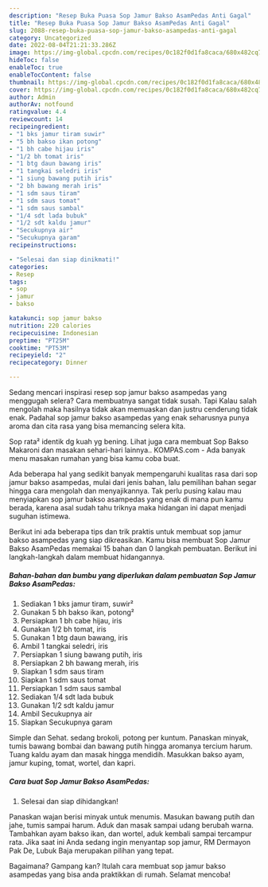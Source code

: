 ```yaml
---
description: "Resep Buka Puasa Sop Jamur Bakso AsamPedas Anti Gagal"
title: "Resep Buka Puasa Sop Jamur Bakso AsamPedas Anti Gagal"
slug: 2088-resep-buka-puasa-sop-jamur-bakso-asampedas-anti-gagal
category: Uncategorized
date: 2022-08-04T21:21:33.286Z
image: https://img-global.cpcdn.com/recipes/0c182f0d1fa8caca/680x482cq70/sop-jamur-bakso-asampedas-foto-resep-utama.jpg
hideToc: false
enableToc: true
enableTocContent: false
thumbnail: https://img-global.cpcdn.com/recipes/0c182f0d1fa8caca/680x482cq70/sop-jamur-bakso-asampedas-foto-resep-utama.jpg
cover: https://img-global.cpcdn.com/recipes/0c182f0d1fa8caca/680x482cq70/sop-jamur-bakso-asampedas-foto-resep-utama.jpg
author: Admin
authorAv: notfound
ratingvalue: 4.4
reviewcount: 14
recipeingredient:
- "1 bks jamur tiram suwir"
- "5 bh bakso ikan potong"
- "1 bh cabe hijau iris"
- "1/2 bh tomat iris"
- "1 btg daun bawang iris"
- "1 tangkai seledri iris"
- "1 siung bawang putih iris"
- "2 bh bawang merah iris"
- "1 sdm saus tiram"
- "1 sdm saus tomat"
- "1 sdm saus sambal"
- "1/4 sdt lada bubuk"
- "1/2 sdt kaldu jamur"
- "Secukupnya air"
- "Secukupnya garam"
recipeinstructions:

- "Selesai dan siap dinikmati!"
categories:
- Resep
tags:
- sop
- jamur
- bakso

katakunci: sop jamur bakso 
nutrition: 220 calories
recipecuisine: Indonesian
preptime: "PT25M"
cooktime: "PT53M"
recipeyield: "2"
recipecategory: Dinner

---
```



Sedang mencari inspirasi resep sop jamur bakso asampedas yang menggugah selera? Cara membuatnya sangat tidak susah. Tapi Kalau salah mengolah maka hasilnya tidak akan memuaskan dan justru cenderung tidak enak. Padahal sop jamur bakso asampedas yang enak seharusnya punya aroma dan cita rasa yang bisa memancing selera kita.


Sop rata² identik dg kuah yg bening. Lihat juga cara membuat Sop Bakso Makaroni dan masakan sehari-hari lainnya.. KOMPAS.com - Ada banyak menu masakan rumahan yang bisa kamu coba buat.

Ada beberapa hal yang sedikit banyak mempengaruhi kualitas rasa dari sop jamur bakso asampedas, mulai dari jenis bahan, lalu pemilihan bahan segar hingga cara mengolah dan menyajikannya. Tak perlu pusing kalau mau menyiapkan sop jamur bakso asampedas yang enak di mana pun kamu berada, karena asal sudah tahu triknya maka hidangan ini dapat menjadi suguhan istimewa.


Berikut ini ada beberapa tips dan trik praktis untuk membuat sop jamur bakso asampedas yang siap dikreasikan. Kamu bisa membuat Sop Jamur Bakso AsamPedas memakai 15 bahan dan 0 langkah pembuatan. Berikut ini langkah-langkah dalam membuat hidangannya.

<!--inarticleads1-->

##### Bahan-bahan dan bumbu yang diperlukan dalam pembuatan Sop Jamur Bakso AsamPedas:

1. Sediakan 1 bks jamur tiram, suwir²
1. Gunakan 5 bh bakso ikan, potong²
1. Persiapkan 1 bh cabe hijau, iris
1. Gunakan 1/2 bh tomat, iris
1. Gunakan 1 btg daun bawang, iris
1. Ambil 1 tangkai seledri, iris
1. Persiapkan 1 siung bawang putih, iris
1. Persiapkan 2 bh bawang merah, iris
1. Siapkan 1 sdm saus tiram
1. Siapkan 1 sdm saus tomat
1. Persiapkan 1 sdm saus sambal
1. Sediakan 1/4 sdt lada bubuk
1. Gunakan 1/2 sdt kaldu jamur
1. Ambil Secukupnya air
1. Siapkan Secukupnya garam


Simple dan Sehat. sedang brokoli, potong per kuntum. Panaskan minyak, tumis bawang bombai dan bawang putih hingga aromanya tercium harum. Tuang kaldu ayam dan masak hingga mendidih. Masukkan bakso ayam, jamur kuping, tomat, wortel, dan kapri. 

<!--inarticleads2-->

##### Cara buat Sop Jamur Bakso AsamPedas:


1. Selesai dan siap dihidangkan!

Panaskan wajan berisi minyak untuk menumis. Masukan bawang putih dan jahe, tumis sampai harum. Aduk dan masak sampai udang berubah warna. Tambahkan ayam bakso ikan, dan wortel, aduk kembali sampai tercampur rata. Jika saat ini Anda sedang ingin menyantap sop jamur, RM Dermayon Pak De, Lubuk Baja merupakan pilihan yang tepat. 

Bagaimana? Gampang kan? Itulah cara membuat sop jamur bakso asampedas yang bisa anda praktikkan di rumah. Selamat mencoba!
